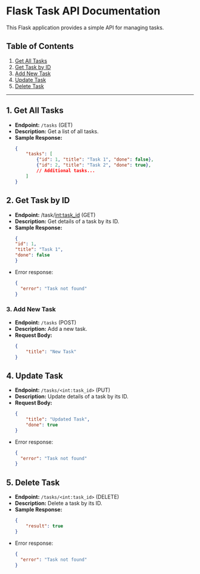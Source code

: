 # Flask Task API Documentation

This Flask application provides a simple API for managing tasks.

## Table of Contents

1. [Get All Tasks](#1-get-all-tasks)
2. [Get Task by ID](#2-get-task-by-id)
3. [Add New Task](#3-add-new-task)
4. [Update Task](#4-update-task)
5. [Delete Task](#5-delete-task)

---

## 1. Get All Tasks

- **Endpoint:** `/tasks` (GET)
- **Description:** Get a list of all tasks.
- **Sample Response:**
  ```json
  {
      "tasks": [
          {"id": 1, "title": "Task 1", "done": false},
          {"id": 2, "title": "Task 2", "done": true},
          // Additional tasks...
      ]
  }
## 2. Get Task by ID
- **Endpoint:** /task/<int:task_id> (GET)
- **Description:** Get details of a task by its ID.
- **Sample Response:**
    ```json
    {
    "id": 1,
    "title": "Task 1",
    "done": false
    }
- Error response:
  ```json
  {
    "error": "Task not found"
  }  

### 3. Add New Task

- **Endpoint:** `/tasks` (POST)
- **Description:** Add a new task.
- **Request Body:**
  ```json
  {
      "title": "New Task"
  }

## 4. Update Task

- **Endpoint:** `/tasks/<int:task_id>` (PUT)
- **Description:** Update details of a task by its ID.
- **Request Body:**
  ```json
  {
      "title": "Updated Task",
      "done": true
  }
- Error response:
  ```json
  {
    "error": "Task not found"
  }


## 5. Delete Task

- **Endpoint:** `/tasks/<int:task_id>` (DELETE)
- **Description:** Delete a task by its ID.
- **Sample Response:**
  ```json
  {
      "result": true
  }
- Error response:
  ```json
  {
    "error": "Task not found"
  }

